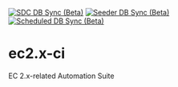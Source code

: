 [![SDC DB Sync (Beta)](https://github.com/EC-Release/ec2.x-ci/actions/workflows/dbsync-sdc.yml/badge.svg)](https://github.com/EC-Release/ec2.x-ci/actions/workflows/dbsync-sdc.yml) [![Seeder DB Sync (Beta)](https://github.com/EC-Release/ec2.x-ci/actions/workflows/dbsync-seeder.yml/badge.svg)](https://github.com/EC-Release/ec2.x-ci/actions/workflows/dbsync-seeder.yml) [![Scheduled DB Sync (Beta)](https://github.com/EC-Release/ec2.x-ci/actions/workflows/dbsync-scheduler.yml/badge.svg)](https://github.com/EC-Release/ec2.x-ci/actions/workflows/dbsync-scheduler.yml)

# ec2.x-ci
EC 2.x-related Automation Suite
